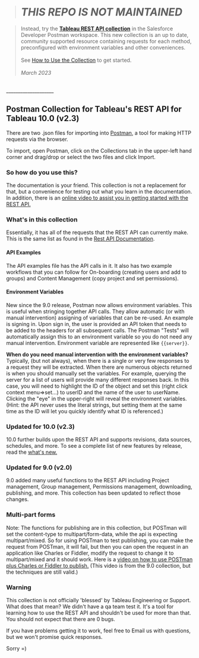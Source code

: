 
> # _THIS REPO IS NOT MAINTAINED_

> Instead, try the **[Tableau REST API collection](https://www.postman.com/salesforce-developers/workspace/salesforce-developers/collection/12721794-7d783742-165f-4d10-8c4c-5719fb60fba2)** in the Salesforce Developer Postman workspace. This new collection is an up to date, community supported resource containing requests for each method, preconfigured with environment variables and other conveniences.<br/><br/> See [How to Use the Collection](https://github.com/tableau/tableau-postman/blob/main/README.md#how-to-use-the-collection) to get started. <br/><br/>_March 2023_

<br/>
____________________

<br>


## Postman Collection for Tableau's REST API for Tableau 10.0 (v2.3)

There are two .json files for importing into [Postman](http://www.getpostman.com/), a tool for making HTTP requests via the browser.

To import, open Postman, click on the Collections tab in the upper-left hand corner and drag/drop or select the two files and click Import.

### So how do you use this?
The documentation is your friend. This collection is not a replacement for that, but a convenience for testing out what you learn in the documentation. In addition, there is an [online video to assist you in getting started with the REST API.](https://www.tableau.com/learn/tutorials/on-demand/rest-api)

### What's in this collection
Essentially, it has all of the requests that the REST API can currently make. This is the same list as found in the [Rest API Documentation]( https://onlinehelp.tableau.com/current/api/rest_api/en-us/help.htm).

#### API Examples
The API examples file has the API calls in it.  It also has two example workflows that you can follow for On-boarding (creating users and add to groups) and Content Management (copy project and set permissions).

#### Environment Variables
New since the 9.0 release, Postman now allows environment variables.  This is useful when stringing together API calls.  They allow automatic (or with manual intervention) assigning of variables that can be re-used.  An example is signing in.  Upon sign in, the user is provided an API token that needs to be added to the headers for all subsequent calls.  The Postman "Tests" will automatically assign this to an environment variable so you do not need any manual intervention.  Environment variable are represented like <code>{{server}}</code>.

<b>When do you need manual intervention with the environment variables?</b>
Typically, (but not always), when there is a single or very few responses to a request they will be extracted.  When there are numerous objects returned is when you should manually set the variables.  For example, querying the server for a list of users will provide many different responses back.  In this case, you will need to highlight the ID of the object and set this (right click context menu=>set...) to userID and the name of the user to userName.  Clicking the "eye" in the upper-right will reveal the environment variables.  (Hint: the API never uses the literal strings, but setting them at the same time as the ID will let you quickly identify what ID is referenced.)    

### Updated for 10.0 (v2.3)
10.0 further builds upon the REST API and supports revisions, data sources, schedules, and more.  To see a complete list of new features by release, read the [what's new.](https://onlinehelp.tableau.com/current/api/rest_api/en-us/help.htm#REST/rest_api_whats_new.htm)

### Updated for 9.0 (v2.0)
9.0 added many useful functions to the REST API including Project management, Group management, Permissions management, downloading, publishing, and more. This collection has been updated to reflect those changes.

### Multi-part forms
Note: The functions for publishing are in this collection, but POSTman will set the content-type to multipart/form-data, while the api is expecting multipart/mixed. So for using POSTman to test publishing, you can make the request from POSTman, it will fail, but then you can open the request in an application like Charles or Fiddler, modify the request to change it to multipart/mixed and it should work.
Here is a [video on how to use POSTman plus Charles or Fiddler to publish.](http://youtu.be/hiYaekLuV4Q)  (This video is from the 9.0 collection, but the techniques are still valid.)

### Warning
This collection is not officially 'blessed' by Tableau Engineering or Support.
What does that mean? We didn't have a qa team test it. It's a tool for learning how to use the REST API and shouldn't be used for more than that.
You should not expect that there are 0 bugs.

If you have problems getting it to work, feel free to Email us with questions, but we won't promise quick responses.

Sorry =)
